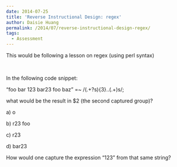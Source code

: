 ```yaml
---
date: 2014-07-25
title: 'Reverse Instructional Design: regex'
author: Daisie Huang
permalink: /2014/07/reverse-instructional-design-regex/
tags:
  - Assessment
---
```

This would be following a lesson on regex (using perl syntax)

&nbsp;

In the following code snippet:

&#8220;foo bar 123 bar23 foo baz&#8221; =~ /(.+?s){3}..(.+)s/;

what would be the result in $2 (the second captured group)?

a) o

b) r23 foo

c) r23

d) bar23

How would one capture the expression &#8220;123&#8221; from that same string?

&nbsp;
